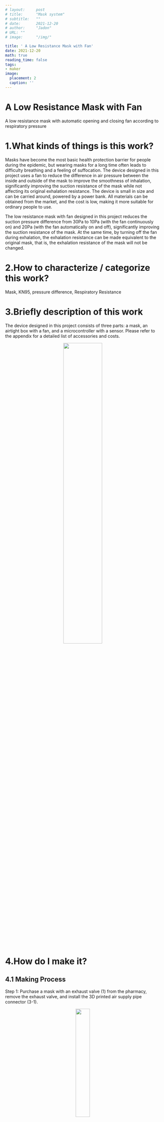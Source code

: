 ```yaml
---
# layout:     post 
# title:      "Mask system"
# subtitle:   ""
# date:       2021-12-20
# author:     "Jadon"
# URL: ""
# image:      "/img/"

title: ' A Low Resistance Mask with Fan' 
date: 2021-12-20
math: true
reading_time: false
tags:
- maker
image:
  placement: 2
  caption: ''
---
```


# A Low Resistance Mask with Fan
A low resistance mask with automatic opening and closing fan according to respiratory pressure


# 1.What kinds of things is this work?

Masks have become the most basic health protection barrier for people during the epidemic, but wearing masks for a long time often leads to difficulty breathing and a feeling of suffocation. The device designed in this project uses a fan to reduce the difference in air pressure between the inside and outside of the mask to improve the smoothness of inhalation, significantly improving the suction resistance of the mask while not affecting its original exhalation resistance. The device is small in size and can be carried around, powered by a power bank. All materials can be obtained from the market, and the cost is low, making it more suitable for ordinary people to use.

The low resistance mask with fan designed in this project reduces the suction pressure difference from 30Pa to 10Pa (with the fan continuously on) and 20Pa (with the fan automatically on and off), significantly improving the suction resistance of the mask. At the same time, by turning off the fan during exhalation, the exhalation resistance can be made equivalent to the original mask, that is, the exhalation resistance of the mask will not be changed.

# 2.How to characterize / categorize this work?

Mask, KN95, pressure difference, Respiratory Resistance

# 3.Briefly description of this work

The device designed in this project consists of three parts: a mask, an airtight box with a fan, and a microcontroller with a sensor. Please refer to the appendix for a detailed list of accessories and costs.

<div align=center> <img src='./overview-mask.jpg' width = 50%/> </div>



# 4.How do I make it?

## 4.1 Making Process
Step 1: Purchase a mask with an exhaust valve (1) from the pharmacy, remove the exhaust valve, and install the 3D printed air supply pipe connector (3-1).

<div align=center> <img src='./joint-mask.jpg' width = 30%/> </div>

Step 2: Install the turbine fan (5) into the 3D printed airtight box (4) and cover it with a filter (6). Connect the power cord of the fan to the battery (7), and connect the exhaust port of the fan to the air supply pipe connector (3-2).
<div align=center> <img src='./box-with-filter.jpg' width = 30%/> </div>
<div align=center> <img src='./box-with-battery.jpg' width = 30%/> </div>

Step 3: Connect the mask (1) and the airtight box (4) with a fan and filter using the air supply pipe (2). Turn on the power and the fan starts supplying air and pressurizing the mask.

<div align=center> <img src='./featured.jpg' width = 40%/> </div>

Step 4: Keeping the fan on all the time makes the device very power consuming, so it is necessary to detect when it is inhaling and when it is exhaling to automatically control the switch. The solution is to add a micro pressure difference sensor (9) to sense the small pressure difference generated during breathing, and then use a microcontroller (10) to read the pressure difference. If it is a negative pressure value, it is judged as inhalation, and if it is a positive pressure value, it is judged as exhalation. Then, the relay (11) is used to control the switch of the fan.

<div align=center> <img src='./sensor-and-arduino.jpg' width = 30%/> </div>

## 4.2 Testing
Test case 1: Without turning on the fan, AS510 tests the pressure difference between the inside and outside of the mask during breathing.
<div align=center> <img src='./test-case-1.jpg' width = 50%> </div>
The maximum expiratory pressure is about 40pa, and the minimum inspiratory pressure is about -30Pa

Test case 2: Turn on the fan, hold your breath, and test the pressure difference inside and outside the AS510 mask.
<div align=center> <img src='./test-case-2.jpg' width = 50% height = 20%> </div>
After the fan stabilizes, the pressure difference between the inside and outside of the mask remains basically at 40Pa.

Test case 3: Turn on the fan and AS510 tests the pressure difference between the inside and outside of the mask during breathing.
<div align=center> <img src='./test-case-3.jpg' width = 50% height = 20%> </div>
The maximum expiratory pressure difference is about 90Pa, and the minimum inspiratory pressure difference is about -10Pa.

It can be seen that the absolute value of the suction pressure difference in Test case 1 has been reduced by 20Pa, which significantly improves the suction resistance. But the absolute value of the exhalation pressure difference increased by 50Pa, and the exhalation resistance increased.

Test case 4: The Arduino microcontroller automatically switches on and off the fan during breathing, and AS510 tests the pressure difference between the inside and outside of the mask during breathing.
<div align=center> <img src='./test-case-4.jpg' width = 50% height = 20%> </div>

After controlling the fan, when exhaling, the fan was turned off. Compared to Test case 3 (with the fan on), the maximum pressure difference decreased from 90Pa to about 50Pa, and the exhalation resistance decreased, which was basically equivalent to Test case 1 (without the fan);

When inhaling, the fan was turned on, and compared to Test case 3 (with the fan on), the maximum absolute pressure difference increased from 10Pa to 20Pa. The breathing resistance increased, but it was still better than Test case 1 (without the fan). This indicates that the microcontroller control of the fan has not kept up with the rhythm of inhalation.


# 5.Why do I make it?

In 2021, the world is facing unprecedented COVID, and masks have become the most basic health protection barrier for people. Due to protective requirements, people need to ensure that the mask is tightly pressed against their face when wearing it, and the mask cannot be easily removed. When wearing a mask for a long time, they often feel difficulty breathing and suffocation. Especially for some medical staff, they need to provide long-term support for several hours, or even more than ten hours, within a day. Difficulty breathing can even lead to life-threatening situations. There have been reports of students running with high protective masks causing shock.

In many masks with good filtering performance (such as the KN95 mask), an exhaust valve is added to the front of the mask. When exhaling, the air is directly discharged through the valve without passing through the mask filter layer, which has almost no resistance and reduces the feeling of suffocation. This exhaust valve also proves that reducing pressure difference is the main method for assisting breathing. Of course, the exhaust valve will still close during inhalation due to its special design, and the resistance to inhalation has not decreased, which has not completely solved the problem of breathing difficulties when wearing a mask. This exhaust valve also inspired me to think about improving my mask, hoping to consider an assistive breathing device that can solve the inhalation problem.

I first checked the instruments used for assisted respiration. 1) Medical ventilators are expensive and require specialized medical personnel to operate them; 2) Household oxygen supply machines, with lower prices, are used for weak individuals to increase oxygen at home and have little to do with assisted breathing; 3) Household respirators, usually used to help snorers fall asleep, are more expensive. The most important thing is that these instruments need to be placed in a fixed position and cannot be used on the go. In addition, it was found that some specialized masks overseas, such as Dyson masks, have a transparent mask on the face, fans on both sides, and are fixed to the head with headbands. This specialized mask is still in the patent application stage and can only be used in professional fields, making it difficult for ordinary people to afford.

<div align=center> <img src='./other-device.jpg' width = 55%/> </div>

I hope to design a low resistance mask that can be carried around. Low cost, suitable for ordinary people rather than specific patients. The idea is to use a fan to filter (pressurize) the external air and squeeze it into the inside of the mask, reducing the pressure difference between the inside and outside of the mask to improve the smoothness of inhalation.

# 6.What's the most meaningful thing of this work?

The mask is of moderate size, making it possible to carry it with you; Using common materials in the market, with a total cost of less than 100 Chinese-Yuan; The battery uses a common 5V power bank, which is easy to obtain. So this mask is suitable for ordinary people to use.

I encountered several difficulties during the design process:

1. Can the fan reach inside the mask?
I originally tried fans with diameters of 12mm and 18mm, which were attached to the inside of the mask. However, I found that there was no significant change in the air pressure difference after turning on the fan.
There may be two possible reasons for this: 1) The fan size is small and the power is too low; 2) The fan cannot fit the inner layer of the mask and cannot suck in external air. This attempt rejected the direction of the built-in fan and identified a key principle: "Fan power should be high, and air tightness is also important", guiding subsequent design.

2. How to trigger the fan automatically?
The initial idea was to use a physical spring switch, but the force generated by breathing was too small to trigger the switch.  I disassemble the AS510 micro pressure measuring instrument I bought and found that it uses a micro differential pressure sensor internally. I searched online and found similar sensor, which is very cheap. This solves the problem of fan switch triggering by measuring the pressure difference between the inside and outside of the mask.

There are still many shortcomings in this mask, such as the automatic control judgment conditions being too simple, the mismatch between starting and stopping the fan and breathing rhythm. In addition, the size of the fan box is a bit larger. It is best to find a smaller and high-power fan that can be directly installed on the outside of the mask, eliminating the need for air supply pipes and making it more convenient to use.


# 7.Additional Information

## Measurement of Pressure Difference of Mask

<div align=center> <img src='./AS510.jpg' width = 10%/> </div>

The AS510 handheld micro pressure gauge (priced around 150 yuan on Taobao) has a measurement range of 0-100hPa and a measurement accuracy of ± 0.03hPa.

Measurement method:
1) Turn on the power of AS510 and reset it to zero
2) Insert a trachea of AS510 into the mask, close to the mouth and nose
3) Place the other trachea outside the mask
4) The display screen of AS510 shows the pressure difference between the inside and outside of the mask
